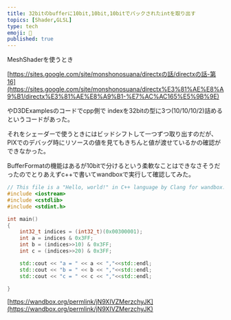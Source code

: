 ```yaml
---
title: 32bitのbufferに10bit,10bit,10bitでパックされたintを取り出す
topics: [Shader,GLSL]
type: tech
emoji: 💛
published: true
---
```


MeshShaderを使うとき

[https://sites.google.com/site/monshonosuana/directxの話/directxの話-第16](https://sites.google.com/site/monshonosuana/directx%E3%81%AE%E8%A9%B1/directx%E3%81%AE%E8%A9%B1-%E7%AC%AC165%E5%9B%9E)

やD3DExamplesのコードでcpp側で indexを32bitの型に3つ(10/10/10/2)詰めるというコードがあった。

それをシェーダーで使うときにはビッドシフトして一つずつ取り出すのだが、PIXでのデバッグ時にリソースの値を見てもきちんと値が渡せているかの確認ができなかった。

BufferFormatの機能はあるが10bitで分けるという柔軟なことはできなさそうだったのでとりあえずc++で書いてwandboxで実行して確認してみた。

```cpp
// This file is a "Hello, world!" in C++ language by Clang for wandbox.
#include <iostream>
#include <cstdlib>
#include <stdint.h>

int main()
{
    int32_t indices = (int32_t)(0x00300001);
    int a = indices & 0x3FF;
    int b = (indices>>10) & 0x3FF;
    int c = (indices>>20) & 0x3FF;

    std::cout << "a = " << a << ","<<std::endl;
    std::cout << "b = " << b << ","<<std::endl;
    std::cout << "c = " << c << ","<<std::endl;

}
```

[https://wandbox.org/permlink/jN9XIVZMerzchyJK](https://wandbox.org/permlink/jN9XIVZMerzchyJK)